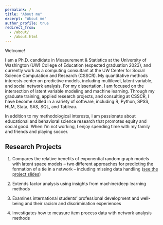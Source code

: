 ```yaml
---
permalink: /
title: "About me"
excerpt: "About me"
author_profile: true
redirect_from: 
  - /about/
  - /about.html
---
```

Welcome! 

I am a Ph.D. candidate in Measurement & Statistics at the University of Washington (UW) College of Education (expected graduation 2023), and currently work as a computing consultant at the UW Center for Social Science Computation and Research (CSSCR). My quantitative methods interests center on predictive models, including multilevel, latent variable, and social network analysis. For my dissertation, I am focused on the intersection of latent variable modeling and machine learning. Through my graduate training, applied research projects, and consulting at CSSCR, I have become skilled in a variety of software, including R, Python, SPSS, HLM, Stata, SAS, SQL, and Tableau. 

In addition to my methodological interests, I am passionate about educational and behavioral science research that promotes equity and social good. When I’m not working, I enjoy spending time with my family and friends and playing soccer.

Research Projects
------
1. Compares the relative benefits of exponential random graph models with latent space models – two different approaches for predicting the formation of a tie in a network – including missing data handling ([see the project slides](https://docs.google.com/presentation/d/1jjG2msd5lHvbON4M5Z_K7eDaoxl7qJiyV_RHp9XzXYc/edit?usp=sharing))

1. Extends factor analysis using insights from machine/deep learning methods

1. Examines international students’ professional development and well-being and their racism and discrimination experiences

1. Investigates how to measure item process data with network analysis methods